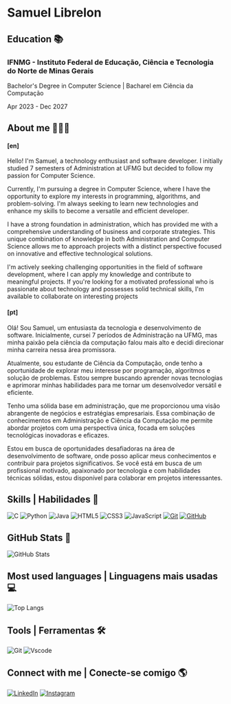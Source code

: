 # Samuel Librelon

## Education 📚
### IFNMG - Instituto Federal de Educação, Ciência e Tecnologia do Norte de Minas Gerais
Bachelor's Degree in Computer Science | Bacharel em Ciência da Computação

Apr 2023 - Dec 2027

## About me 🙋🏽‍♂️
#### [en]
Hello! I'm Samuel, a technology enthusiast and software developer. I initially studied 7 semesters of Administration at UFMG but decided to follow my passion for Computer Science.

Currently, I'm pursuing a degree in Computer Science, where I have the opportunity to explore my interests in programming, algorithms, and problem-solving. I'm always seeking to learn new technologies and enhance my skills to become a versatile and efficient developer.

I have a strong foundation in administration, which has provided me with a comprehensive understanding of business and corporate strategies. This unique combination of knowledge in both Administration and Computer Science allows me to approach projects with a distinct perspective focused on innovative and effective technological solutions.

I'm actively seeking challenging opportunities in the field of software development, where I can apply my knowledge and contribute to meaningful projects. If you're looking for a motivated professional who is passionate about technology and possesses solid technical skills, I'm available to collaborate on interesting projects

#### [pt]
Olá! Sou Samuel, um entusiasta da tecnologia e desenvolvimento de software. Inicialmente, cursei 7 períodos de Administração na UFMG, mas minha paixão pela ciência da computação falou mais alto e decidi direcionar minha carreira nessa área promissora.

Atualmente, sou estudante de Ciência da Computação, onde tenho a oportunidade de explorar meu interesse por programação, algoritmos e solução de problemas. Estou sempre buscando aprender novas tecnologias e aprimorar minhas habilidades para me tornar um desenvolvedor versátil e eficiente.

Tenho uma sólida base em administração, que me proporcionou uma visão abrangente de negócios e estratégias empresariais. Essa combinação de conhecimentos em Administração e Ciência da Computação me permite abordar projetos com uma perspectiva única, focada em soluções tecnológicas inovadoras e eficazes.

Estou em busca de oportunidades desafiadoras na área de desenvolvimento de software, onde posso aplicar meus conhecimentos e contribuir para projetos significativos. Se você está em busca de um profissional motivado, apaixonado por tecnologia e com habilidades técnicas sólidas, estou disponível para colaborar em projetos interessantes.

## Skills | Habilidades :ninja:
![C](https://img.shields.io/badge/C-00599C?style=for-the-badge&logo=c&logoColor=white)
![Python](https://img.shields.io/badge/python-3670A0?style=for-the-badge&logo=python&logoColor=ffdd54)
![Java](https://img.shields.io/badge/java-%23ED8B00.svg?style=for-the-badge&logo=openjdk&logoColor=white)
![HTML5](https://img.shields.io/badge/HTML5-E34F26?style=for-the-badge&logo=html5&logoColor=white)
![CSS3](https://img.shields.io/badge/CSS3-1572B6?style=for-the-badge&logo=css3&logoColor=white)
![JavaScript](https://img.shields.io/badge/JavaScript-F7DF1E?style=for-the-badge&logo=javascript&logoColor=black)
[![Git](https://img.shields.io/badge/Git-000?style=for-the-badge&logo=git&logoColor=E94D5F)](https://git-scm.com/doc)
[![GitHub](https://img.shields.io/badge/GitHub-000?style=for-the-badge&logo=github&logoColor=30A3DC)](https://docs.github.com/)


## GitHub Stats 🎯
![GitHub Stats](https://github-readme-stats.vercel.app/api?username=samuellibrelon&theme=transparent&bg_color=000&border_color=30A3DC&show_icons=true&icon_color=30A3DC&title_color=E94D5F&text_color=FFF)

## Most used languages | Linguagens mais usadas 💻
![Top Langs](https://github-readme-stats-git-masterrstaa-rickstaa.vercel.app/api/top-langs/?username=samuellibrelon&layout=compact&bg_color=000&border_color=30A3DC&title_color=E94D5F&text_color=FFF)

## Tools | Ferramentas 🛠️

![Git](https://img.shields.io/badge/GIT-E44C30?style=for-the-badge&logo=css3&logoColor=white)
![Vscode](https://img.shields.io/badge/Vscode-007ACC?style=for-the-badge&logo=css3&logoColor=white)


## Connect with me | Conecte-se comigo 🌎
[![LinkedIn](https://img.shields.io/badge/LinkedIn-0077B5?style=for-the-badge&logo=linkedin&logoColor=white)](https://www.linkedin.com/in/samuellibrelon/)
[![Instagram](https://img.shields.io/badge/-Instagram-%23E4405F?style=for-the-badge&logo=instagram&logoColor=white)](https://www.instagram.com/samuellibrelon/)
